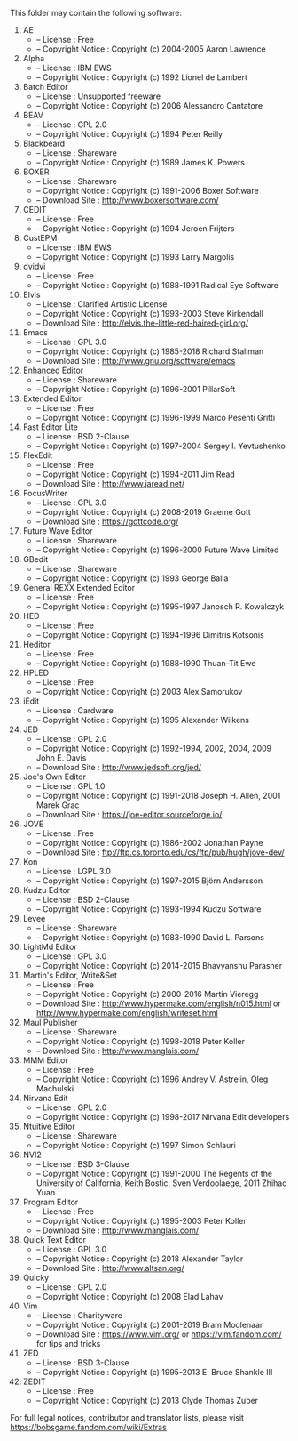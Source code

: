 ﻿This folder may contain the following software:

1. AE
   - – License : Free
   - – Copyright Notice : Copyright (c) 2004-2005 Aaron Lawrence
2. Alpha
   - – License : IBM EWS
   - – Copyright Notice : Copyright (c) 1992 Lionel de Lambert
3. Batch Editor
   - – License : Unsupported freeware
   - – Copyright Notice : Copyright (c) 2006 Alessandro Cantatore
4. BEAV
   - – License : GPL 2.0
   - – Copyright Notice : Copyright (c) 1994 Peter Reilly
5. Blackbeard
   - – License : Shareware
   - – Copyright Notice : Copyright (c) 1989 James K. Powers
6. BOXER
   - – License : Shareware
   - – Copyright Notice : Copyright (c) 1991-2006 Boxer Software
   - – Download Site : http://www.boxersoftware.com/
7. CEDIT
   - – License : Free
   - – Copyright Notice : Copyright (c) 1994 Jeroen Frijters
8. CustEPM
   - – License : IBM EWS
   - – Copyright Notice : Copyright (c) 1993 Larry Margolis
9. dvidvi
   - – License : Free
   - – Copyright Notice : Copyright (c) 1988-1991 Radical Eye Software
10. Elvis
    - – License : Clarified Artistic License
    - – Copyright Notice : Copyright (c) 1993-2003 Steve Kirkendall
    - – Download Site : http://elvis.the-little-red-haired-girl.org/
11. Emacs
    - – License : GPL 3.0
    - – Copyright Notice : Copyright (c) 1985-2018 Richard Stallman
    - – Download Site : http://www.gnu.org/software/emacs
12. Enhanced Editor
    - – License : Shareware
    - – Copyright Notice : Copyright (c) 1996-2001 PillarSoft
13. Extended Editor
    - – License : Free
    - – Copyright Notice : Copyright (c) 1996-1999 Marco Pesenti Gritti
14. Fast Editor Lite
    - – License : BSD 2-Clause
    - – Copyright Notice : Copyright (c) 1997-2004 Sergey I. Yevtushenko
15. FlexEdit
    - – License : Free
    - – Copyright Notice : Copyright (c) 1994-2011 Jim Read
    - – Download Site : http://www.jaread.net/
16. FocusWriter
    - – License : GPL 3.0
    - – Copyright Notice : Copyright (c) 2008-2019 Graeme Gott
    - – Download Site : https://gottcode.org/
17. Future Wave Editor
    - – License : Shareware
    - – Copyright Notice : Copyright (c) 1996-2000 Future Wave Limited
18. GBedit
    - – License : Shareware
    - – Copyright Notice : Copyright (c) 1993 George Balla
19. General REXX Extended Editor
    - – License : Free
    - – Copyright Notice : Copyright (c) 1995-1997 Janosch R. Kowalczyk
20. HED
    - – License : Free
    - – Copyright Notice : Copyright (c) 1994-1996 Dimitris Kotsonis
21. Heditor
    - – License : Free
    - – Copyright Notice : Copyright (c) 1988-1990 Thuan-Tit Ewe
22. HPLED
    - – License : Free
    - – Copyright Notice : Copyright (c) 2003 Alex Samorukov
23. iEdit
    - – License : Cardware
    - – Copyright Notice : Copyright (c) 1995 Alexander Wilkens
24. JED
    - – License : GPL 2.0
    - – Copyright Notice : Copyright (c) 1992-1994, 2002, 2004, 2009 John E. Davis
    - – Download Site : http://www.jedsoft.org/jed/
25. Joe's Own Editor
    - – License : GPL 1.0
    - – Copyright Notice : Copyright (c) 1991-2018 Joseph H. Allen, 2001 Marek Grac
    - – Download Site : https://joe-editor.sourceforge.io/
26. JOVE
    - – License : Free
    - – Copyright Notice : Copyright (c) 1986-2002 Jonathan Payne
    - – Download Site : ftp://ftp.cs.toronto.edu/cs/ftp/pub/hugh/jove-dev/
27. Kon
    - – License : LGPL 3.0
    - – Copyright Notice : Copyright (c) 1997-2015 Björn Andersson
28. Kudzu Editor
    - – License : BSD 2-Clause
    - – Copyright Notice : Copyright (c) 1993-1994 Kudzu Software
29. Levee
    - – License : Shareware
    - – Copyright Notice : Copyright (c) 1983-1990 David L. Parsons
30. LightMd Editor
    - – License : GPL 3.0
    - – Copyright Notice : Copyright (c) 2014-2015 Bhavyanshu Parasher
31. Martin's Editor, Write&Set
    - – License : Free
    - – Copyright Notice : Copyright (c) 2000-2016 Martin Vieregg
    - – Download Site : http://www.hypermake.com/english/n015.html or http://www.hypermake.com/english/writeset.html
32. Maul Publisher
    - – License : Shareware
    - – Copyright Notice : Copyright (c) 1998-2018 Peter Koller
    - – Download Site : http://www.manglais.com/
33. MMM Editor
    - – License : Free
    - – Copyright Notice : Copyright (c) 1996 Andrey V. Astrelin, Oleg Machulski
34. Nirvana Edit
    - – License : GPL 2.0
    - – Copyright Notice : Copyright (c) 1998-2017 Nirvana Edit developers
35. Ntuitive Editor
    - – License : Shareware
    - – Copyright Notice : Copyright (c) 1997 Simon Schlauri
36. NVI2
    - – License : BSD 3-Clause
    - – Copyright Notice : Copyright (c) 1991-2000 The Regents of the University of California, Keith Bostic, Sven Verdoolaege, 2011 Zhihao Yuan
37. Program Editor
    - – License : Free
    - – Copyright Notice : Copyright (c) 1995-2003 Peter Koller
    - – Download Site : http://www.manglais.com/
38. Quick Text Editor
    - – License : GPL 3.0
    - – Copyright Notice : Copyright (c) 2018 Alexander Taylor
    - – Download Site : http://www.altsan.org/
39. Quicky
    - – License : GPL 2.0
    - – Copyright Notice : Copyright (c) 2008 Elad Lahav
40. Vim
    - – License : Charityware
    - – Copyright Notice : Copyright (c) 2001-2019 Bram Moolenaar
    - – Download Site : https://www.vim.org/ or https://vim.fandom.com/ for tips and tricks
41. ZED
    - – License : BSD 3-Clause
    - – Copyright Notice : Copyright (c) 1995-2013 E. Bruce Shankle III
42. ZEDIT
    - – License : Free
    - – Copyright Notice : Copyright (c) 2013 Clyde Thomas Zuber

For full legal notices, contributor and translator lists, please visit https://bobsgame.fandom.com/wiki/Extras
